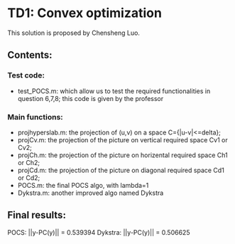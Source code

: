 # TD1: Convex optimization
This solution is proposed by Chensheng Luo.

## Contents:
### Test code:
- test_POCS.m: which allow us to test the required functionalities in question 6,7,8; this code is given by the professor

### Main functions:
- projhyperslab.m: the projection of (u,v) on a space C={|u-v|<=delta};
- projCv.m: the projection of the picture on vertical required space Cv1 or Cv2;
- projCh.m: the projection of the picture on horizental required space Ch1 or Ch2;
- projCd.m: the projection of the picture on diagonal required space Cd1 or Cd2;
- POCS.m: the final POCS algo, with lambda=1
- Dykstra.m: another improved algo named Dykstra

## Final results:
POCS: ||y-PC(y)|| = 0.539394
Dykstra: ||y-PC(y)|| = 0.506625